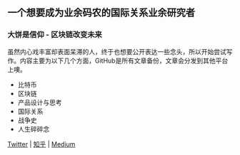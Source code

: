 ## 一个想要成为业余码农的国际关系业余研究者
### 大饼是信仰 - 区块链改变未来

虽然内心戏丰富却表面呆滞的人，终于也想要公开表达一些念头，所以开始尝试写作。内容主要为以下几个方面，GitHub是所有文章备份，文章会分发到其他平台上噢。
* 比特币
* 区块链
* 产品设计与思考
* 国际关系
* 战争史
* 人生碎碎念

[Twitter](https://twitter.com/CryptoShilin) |  [知乎](https://www.zhihu.com/people/yin-14-47)  |  [Medium](https://medium.com/@zhengshilin)
